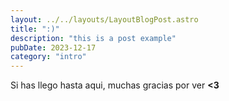 ```yaml
---
layout: ../../layouts/LayoutBlogPost.astro
title: ":)"
description: "this is a post example"
pubDate: 2023-12-17
category: "intro"
---
```

Si has llego hasta aqui, muchas gracias por ver **<3**
